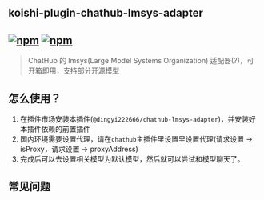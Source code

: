 ## koishi-plugin-chathub-lmsys-adapter

## [![npm](https://img.shields.io/npm/v/@dingyi222666/koishi-plugin-chathub-lmsys-adapter/next)](https://www.npmjs.com/package/@dingyi222666/koishi-plugin-chathub-lmsys-adapter) [![npm](https://img.shields.io/npm/dm/@dingyi222666/koishi-plugin-chathub-lmsys-adapter)](https://www.npmjs.com/package//@dingyi222666/koishi-plugin-chathub-lmsys-adapter)

> ChatHub 的 lmsys(Large Model Systems Organization) 适配器(?)，可开箱即用，支持部分开源模型

## 怎么使用？

1. 在插件市场安装本插件(`@dingyi222666/chathub-lmsys-adapter`)，并安装好本插件依赖的前置插件
2. 国内环境需要设置代理，请在`chathub`主插件里设置里设置代理(请求设置 -> isProxy，请求设置 -> proxyAddress)
3. 完成后可以去设置相关模型为默认模型，然后就可以尝试和模型聊天了。

## 常见问题
